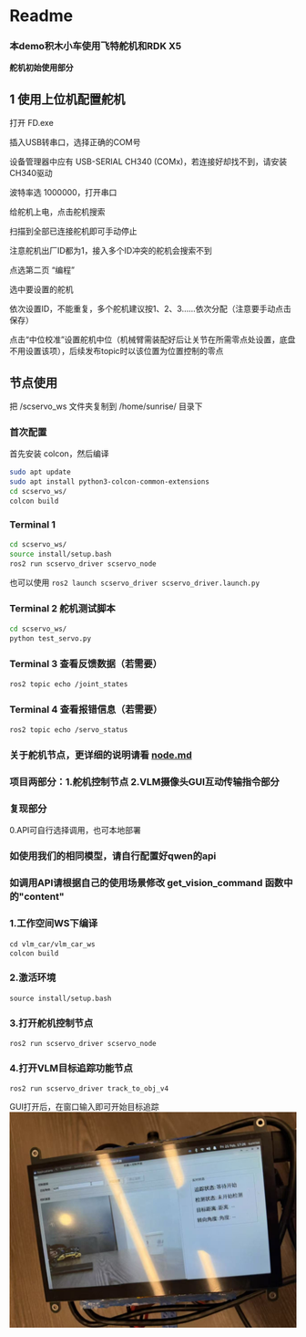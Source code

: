 # Readme
### 本demo积木小车使用飞特舵机和RDK X5
 **舵机初始使用部分** 
## 1 使用上位机配置舵机

 打开 FD.exe

 插入USB转串口，选择正确的COM号

设备管理器中应有 USB-SERIAL CH340 (COMx)，若连接好却找不到，请安装CH340驱动

 波特率选 1000000，打开串口

给舵机上电，点击舵机搜索

扫描到全部已连接舵机即可手动停止

注意舵机出厂ID都为1，接入多个ID冲突的舵机会搜索不到

 点选第二页 “编程”

选中要设置的舵机

依次设置ID，不能重复，多个舵机建议按1、2、3……依次分配（注意要手动点击保存）

点击“中位校准”设置舵机中位（机械臂需装配好后让关节在所需零点处设置，底盘不用设置该项），后续发布topic时以该位置为位置控制的零点

## 节点使用

把 /scservo_ws 文件夹复制到 /home/sunrise/ 目录下

### 首次配置

首先安装 colcon，然后编译

```bash
sudo apt update
sudo apt install python3-colcon-common-extensions
cd scservo_ws/
colcon build
```


### Terminal 1
```bash
cd scservo_ws/
source install/setup.bash
ros2 run scservo_driver scservo_node
```
也可以使用 `ros2 launch scservo_driver scservo_driver.launch.py`

### Terminal 2 舵机测试脚本
```bash
cd scservo_ws/
python test_servo.py 
```

### Terminal 3 查看反馈数据（若需要）
```bash
ros2 topic echo /joint_states
```

### Terminal 4 查看报错信息（若需要）
```bash
ros2 topic echo /servo_status
```
### 关于舵机节点，更详细的说明请看 [node.md](node.md)


### 项目两部分：1.舵机控制节点 2.VLM摄像头GUI互动传输指令部分 
###  **复现部分** 
0.API可自行选择调用，也可本地部署
### 如使用我们的相同模型，请自行配置好qwen的api
### 如调用API请根据自己的使用场景修改 get_vision_command 函数中的"content"

### 1.工作空间WS下编译

```
cd vlm_car/vlm_car_ws
colcon build
```

### 2.激活环境

```
source install/setup.bash

```
### 3.打开舵机控制节点

```
ros2 run scservo_driver scservo_node
```
### 4.打开VLM目标追踪功能节点

```
ros2 run scservo_driver track_to_obj_v4
```

GUI打开后，在窗口输入即可开始目标追踪
![输入图片说明](default.jpeg)
